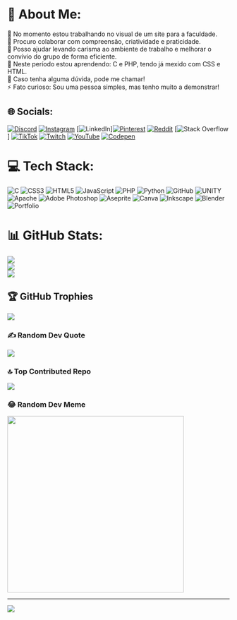 # 💫 About Me:
🔭 No momento estou trabalhando no visual de um site para a faculdade.<br>👯 Procuro colaborar com compreensão, criatividade e praticidade.<br>🤝 Posso ajudar levando carisma ao ambiente de trabalho e melhorar o convívio do grupo de forma eficiente. <br>🌱 Neste período estou aprendendo: C e PHP, tendo já mexido com CSS e HTML.<br>💬 Caso tenha alguma dúvida, pode me chamar!<br>⚡ Fato curioso: Sou uma pessoa simples, mas tenho muito a demonstrar!


## 🌐 Socials:
[![Discord](https://img.shields.io/badge/Discord-%237289DA.svg?logo=discord&logoColor=white)](https://discord.gg/curseedart) [![Instagram](https://img.shields.io/badge/Instagram-%23E4405F.svg?logo=Instagram&logoColor=white)](https://instagram.com/fallin_in_love_boy) [![LinkedIn](https://img.shields.io/badge/LinkedIn-%230077B5.svg?logo=linkedin&logoColor=white)][![Pinterest](https://img.shields.io/badge/Pinterest-%23E60023.svg?logo=Pinterest&logoColor=white)](https://pinterest.com/@vitordiascs) [![Reddit](https://img.shields.io/badge/Reddit-%23FF4500.svg?logo=Reddit&logoColor=white)](https://reddit.com/user/CurseedArt) [![Stack Overflow](https://img.shields.io/badge/-Stackoverflow-FE7A16?logo=stack-overflow&logoColor=white)] [![TikTok](https://img.shields.io/badge/TikTok-%23000000.svg?logo=TikTok&logoColor=white)](https://tiktok.com/@vitxrdcs) [![Twitch](https://img.shields.io/badge/Twitch-%239146FF.svg?logo=Twitch&logoColor=white)](https://twitch.tv/vitord233) [![YouTube](https://img.shields.io/badge/YouTube-%23FF0000.svg?logo=YouTube&logoColor=white)](https://youtube.com/@@vitordias3026) [![Codepen](https://img.shields.io/badge/Codepen-000000?style=for-the-badge&logo=codepen&logoColor=white)](https://codepen.io/@Vitor-Dias-the-bold) 

# 💻 Tech Stack:
![C](https://img.shields.io/badge/c-%2300599C.svg?style=for-the-badge&logo=c&logoColor=white) ![CSS3](https://img.shields.io/badge/css3-%231572B6.svg?style=for-the-badge&logo=css3&logoColor=white) ![HTML5](https://img.shields.io/badge/html5-%23E34F26.svg?style=for-the-badge&logo=html5&logoColor=white) ![JavaScript](https://img.shields.io/badge/javascript-%23323330.svg?style=for-the-badge&logo=javascript&logoColor=%23F7DF1E) ![PHP](https://img.shields.io/badge/php-%23777BB4.svg?style=for-the-badge&logo=php&logoColor=white) ![Python](https://img.shields.io/badge/python-3670A0?style=for-the-badge&logo=python&logoColor=ffdd54) ![GitHub](https://img.shields.io/badge/GitHub-%23121011.svg?style=for-the-badge&logo=github&logoColor=white) ![UNITY](https://img.shields.io/badge/Unity-%2320232a.svg?style=for-the-badge&logo=unity&logoColor=white) ![Apache](https://img.shields.io/badge/apache-%23D42029.svg?style=for-the-badge&logo=apache&logoColor=white) ![Adobe Photoshop](https://img.shields.io/badge/adobephotoshop-%2331A8FF.svg?style=for-the-badge&logo=adobephotoshop&logoColor=white) ![Aseprite](https://img.shields.io/badge/Aseprite-FFFFFF?style=for-the-badge&logo=Aseprite&logoColor=#7D929E) ![Canva](https://img.shields.io/badge/Canva-%2300C4CC.svg?style=for-the-badge&logo=Canva&logoColor=white) ![Inkscape](https://img.shields.io/badge/Inkscape-e0e0e0?style=for-the-badge&logo=inkscape&logoColor=080A13) ![Blender](https://img.shields.io/badge/blender-%23F5792A.svg?style=for-the-badge&logo=blender&logoColor=white) ![Portfolio](https://img.shields.io/badge/Portfolio-%23000000.svg?style=for-the-badge&logo=firefox&logoColor=#FF7139)
# 📊 GitHub Stats:
![](https://github-readme-stats.vercel.app/api?username=VitorDiasvd&theme=vision-friendly-dark&hide_border=false&include_all_commits=true&count_private=false)<br/>
![](https://github-readme-streak-stats.herokuapp.com/?user=VitorDiasvd&theme=vision-friendly-dark&hide_border=false)<br/>
![](https://github-readme-stats.vercel.app/api/top-langs/?username=VitorDiasvd&theme=vision-friendly-dark&hide_border=false&include_all_commits=true&count_private=false&layout=compact)

## 🏆 GitHub Trophies
![](https://github-profile-trophy.vercel.app/?username=VitorDiasvd&theme=radical&no-frame=false&no-bg=true&margin-w=4)

### ✍️ Random Dev Quote
![](https://quotes-github-readme.vercel.app/api?type=horizontal&theme=dark)

### 🔝 Top Contributed Repo
![](https://github-contributor-stats.vercel.app/api?username=VitorDiasvd&limit=5&theme=dark&combine_all_yearly_contributions=true)

### 😂 Random Dev Meme
<img src='https://randommeme-five.vercel.app/' style="height: 400px;"/>

---
[![](https://visitcount.itsvg.in/api?id=VitorDiasvd&icon=0&color=12)](https://visitcount.itsvg.in)

<!-- Proudly created with GPRM ( https://gprm.itsvg.in ) -->
